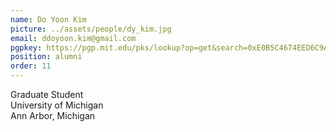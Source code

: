 ```yaml
---
name: Do Yoon Kim
picture: ../assets/people/dy_kim.jpg
email: ddoyoon.kim@gmail.com
pgpkey: https://pgp.mit.edu/pks/lookup?op=get&search=0xE0B5C4674EED6C9A
position: alumni
order: 11
---
```

Graduate Student<br>
University of Michigan<br>
Ann Arbor, Michigan<br>
